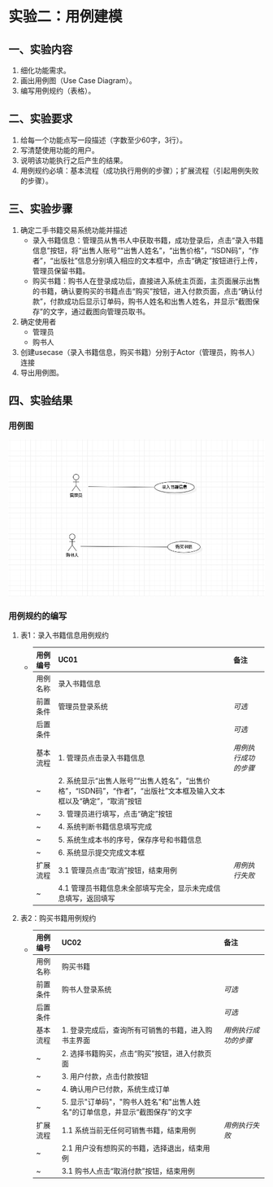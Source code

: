 # 实验二：用例建模

## 一、实验内容

1. 细化功能需求。
2. 画出用例图（Use Case Diagram）。
3. 编写用例规约（表格）。



## 二、实验要求

1. 给每一个功能点写一段描述（字数至少60字，3行）。
2. 写清楚使用功能的用户。
3. 说明该功能执行之后产生的结果。
4. 用例规约必填：基本流程（成功执行用例的步骤）；扩展流程（引起用例失败的步骤）。



## 三、实验步骤

1. 确定二手书籍交易系统功能并描述
   - 录入书籍信息：管理员从售书人中获取书籍，成功登录后，点击“录入书籍信息”按钮，将“出售人账号”“出售人姓名”，“出售价格”，“ISDN码”，“作者”，“出版社”信息分别填入相应的文本框中，点击“确定”按钮进行上传，管理员保留书籍。
   - 购买书籍：购书人在登录成功后，直接进入系统主页面，主页面展示出售的书籍，确认要购买的书籍点击“购买”按钮，进入付款页面，点击“确认付款”，付款成功后显示订单码，购书人姓名和出售人姓名，并显示“截图保存”的文字，通过截图向管理员取书。
2. 确定使用者
   - 管理员
   - 购书人
3. 创建usecase（录入书籍信息，购买书籍）分别于Actor（管理员，购书人）连接
4. 导出用例图。



## 四、实验结果



### 用例图

  ![lab_02 用例图](./lab_02_UseCaseDiagram1.jpg)



### 用例规约的编写



1. 表1：录入书籍信息用例规约

   + | 用例编号 | UC01                                            | 备注                 |
     | -------- | :---------------------------------------------- | -------------------- |
     | 用例名称 | 录入书籍信息                                           |                      |
     | 前置条件 | 管理员登录系统                              | *可选*               |
     | 后置条件 |                                                 | *可选*               |
     | 基本流程 | 1. 管理员点击录入书籍信息                        | *用例执行成功的步骤* |
     | ~        | 2. 系统显示“出售人账号”“出售人姓名”，“出售价格”，“ISDN码”，“作者”，“出版社”文本框及输入文本框以及“确定”，“取消”按钮                        |                      |
     | ~        | 3. 管理员进行填写，点击“确定”按钮              |                      |
      | ~        | 4. 系统判断书籍信息填写完成             |                      |
     | ~        | 5. 系统生成本书的序号，保存序号和书籍信息      |                      |
     | ~        | 6. 系统显示提交完成文本框      |                      |
     | 扩展流程 | 3.1 管理员点击“取消”按钮，结束用例 | *用例执行失败*       |
     | ~        | 4.1 管理员书籍信息未全部填写完全，显示未完成信息填写，返回填写                     |

2. 表2：购买书籍用例规约

   + | 用例编号 | UC02                              | 备注                 |
     | -------- | :-------------------------------- | -------------------- |
     | 用例名称 | 购买书籍                             |                      |
     | 前置条件 | 购书人登录系统                | *可选*               |
     | 后置条件 |                                   | *可选*               |
     | 基本流程 | 1. 登录完成后，查询所有可销售的书籍，进入购书主界面    | *用例执行成功的步骤* |
     | ~        | 2. 选择书籍购买，点击“购买”按钮，进入付款页面          |                      |
     | ~        | 3. 用户付款，点击付款按钮 |
     | ~        | 4. 确认用户已付款，系统生成订单         |      |
     | ~        | 5. 显示"订单码"，"购书人姓名"和"出售人姓名"的订单信息，并显示“截图保存”的文字            |                      |
     | 扩展流程 | 1.1 系统当前无任何可销售书籍，结束用例  | *用例执行失败*       |
     | ~        | 2.1 用户没有想购买的书籍，选择退出，结束用例  |
     | ~        | 3.1 购书人点击“取消付款”按钮，结束用例  |
